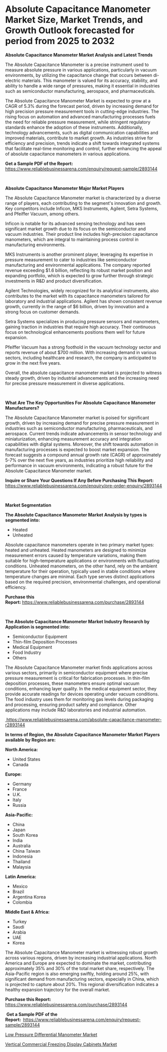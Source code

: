 <p><h1>Absolute Capacitance Manometer Market Size, Market Trends, and Growth Outlook forecasted for period from 2025 to 2032</h1></p><p><strong>Absolute Capacitance Manometer Market Analysis and Latest Trends</strong></p>
<p><p>The Absolute Capacitance Manometer is a precise instrument used to measure absolute pressure in various applications, particularly in vacuum environments, by utilizing the capacitance change that occurs between di-electric materials. This manometer is valued for its accuracy, stability, and ability to handle a wide range of pressures, making it essential in industries such as semiconductor manufacturing, aerospace, and pharmaceuticals.</p><p>The Absolute Capacitance Manometer Market is expected to grow at a CAGR of 5.3% during the forecast period, driven by increasing demand for high precision pressure measurement tools in cutting-edge industries. The rising focus on automation and advanced manufacturing processes fuels the need for reliable pressure measurement, while stringent regulatory standards enhance the adoption of these instruments. Additionally, technology advancements, such as digital communication capabilities and improved materials, contribute to market growth. As industries strive for efficiency and precision, trends indicate a shift towards integrated systems that facilitate real-time monitoring and control, further enhancing the appeal of absolute capacitance manometers in various applications.</p></p>
<p><strong>Get a Sample PDF of the Report:&nbsp;</strong> <a href="https://www.reliablebusinessarena.com/enquiry/request-sample/2893144?utm_campaign=1891&utm_medium=2&utm_source=Github&utm_content=ia&utm_term=15032025&utm_id=absolute-capacitance-manometer">https://www.reliablebusinessarena.com/enquiry/request-sample/2893144</a></p>
<p>&nbsp;</p>
<p><strong>Absolute Capacitance Manometer Major Market Players</strong></p>
<p><p>The Absolute Capacitance Manometer market is characterized by a diverse range of players, each contributing to the segment's innovation and growth. Key competitors include Inficon, MKS Instruments, Agilent, Setra Systems, and Pfeiffer Vacuum, among others.</p><p>Inficon is notable for its advanced sensing technology and has seen significant market growth due to its focus on the semiconductor and vacuum industries. Their product line includes high-precision capacitance manometers, which are integral to maintaining process control in manufacturing environments.</p><p>MKS Instruments is another prominent player, leveraging its expertise in pressure measurement to cater to industries like semiconductor manufacturing and environmental applications. The company reported revenue exceeding $1.6 billion, reflecting its robust market position and expanding portfolio, which is expected to grow further through strategic investments in R&D and product diversification.</p><p>Agilent Technologies, widely recognized for its analytical instruments, also contributes to the market with its capacitance manometers tailored for laboratory and industrial applications. Agilent has shown consistent revenue growth, currently in the range of $6 billion, driven by innovation and a strong focus on customer demands.</p><p>Setra Systems specializes in producing pressure sensors and manometers, gaining traction in industries that require high accuracy. Their continuous focus on technological enhancements positions them well for future expansion.</p><p>Pfeiffer Vacuum has a strong foothold in the vacuum technology sector and reports revenue of about $700 million. With increasing demand in various sectors, including healthcare and research, the company is anticipated to grow in the next five years.</p><p>Overall, the absolute capacitance manometer market is projected to witness steady growth, driven by industrial advancements and the increasing need for precise pressure measurement in diverse applications.</p></p>
<p>&nbsp;</p>
<p><strong>What Are The Key Opportunities For Absolute Capacitance Manometer Manufacturers?</strong></p>
<p><p>The Absolute Capacitance Manometer market is poised for significant growth, driven by increasing demand for precise pressure measurement in industries such as semiconductor manufacturing, pharmaceuticals, and aerospace. Current trends indicate advancements in sensor technology and miniaturization, enhancing measurement accuracy and integration capabilities with digital systems. Moreover, the shift towards automation in manufacturing processes is expected to boost market expansion. The forecast suggests a compound annual growth rate (CAGR) of approximately 5-7% over the next five years, as industries prioritize high reliability and performance in vacuum environments, indicating a robust future for the Absolute Capacitance Manometer market.</p></p>
<p><strong>Inquire or Share Your Questions If Any Before Purchasing This Report:</strong> <a href="https://www.reliablebusinessarena.com/enquiry/pre-order-enquiry/2893144?utm_campaign=1891&utm_medium=2&utm_source=Github&utm_content=ia&utm_term=15032025&utm_id=absolute-capacitance-manometer">https://www.reliablebusinessarena.com/enquiry/pre-order-enquiry/2893144</a></p>
<p>&nbsp;</p>
<p><strong>Market Segmentation</strong></p>
<p><strong>The Absolute Capacitance Manometer Market Analysis by types is segmented into:</strong></p>
<p><ul><li>Heated</li><li>Unheated</li></ul></p>
<p><p>Absolute capacitance manometers operate in two primary market types: heated and unheated. Heated manometers are designed to minimize measurement errors caused by temperature variations, making them suitable for high-temperature applications or environments with fluctuating conditions. Unheated manometers, on the other hand, rely on the ambient temperature for their operation, typically used in stable conditions where temperature changes are minimal. Each type serves distinct applications based on the required precision, environmental challenges, and operational efficiency.</p></p>
<p><strong>Purchase this Report:&nbsp;</strong><a href="https://www.reliablebusinessarena.com/purchase/2893144?utm_campaign=1891&utm_medium=2&utm_source=Github&utm_content=ia&utm_term=15032025&utm_id=absolute-capacitance-manometer">https://www.reliablebusinessarena.com/purchase/2893144</a></p>
<p>&nbsp;</p>
<p><strong>The Absolute Capacitance Manometer Market Industry Research by Application is segmented into:</strong></p>
<p><ul><li>Semiconductor Equipment</li><li>Thin-film Deposition Processes</li><li>Medical Equipment</li><li>Food Industry</li><li>Others</li></ul></p>
<p><p>The Absolute Capacitance Manometer market finds applications across various sectors, primarily in semiconductor equipment where precise pressure measurement is critical for fabrication processes. In thin-film deposition processes, these manometers ensure optimal vacuum conditions, enhancing layer quality. In the medical equipment sector, they provide accurate readings for devices operating under vacuum conditions. The food industry uses them for monitoring gas levels during packaging and processing, ensuring product safety and compliance. Other applications may include R&D laboratories and industrial automation.</p></p>
<p><a href="https://www.reliablebusinessarena.com/absolute-capacitance-manometer-r2893144?utm_campaign=1891&utm_medium=2&utm_source=Github&utm_content=ia&utm_term=15032025&utm_id=absolute-capacitance-manometer">&nbsp;https://www.reliablebusinessarena.com/absolute-capacitance-manometer-r2893144</a></p>
<p><strong>In terms of Region, the Absolute Capacitance Manometer Market Players available by Region are:</strong></p>
<p>
    <p> <strong> North America: </strong>
        <ul>
            <li>United States</li>
            <li>Canada</li>
        </ul>
        </p> 
    <p> <strong> Europe: </strong>
        <ul>
            <li>Germany</li>
            <li>France</li>
            <li>U.K.</li>
            <li>Italy</li>
            <li>Russia</li>
        </ul>
        </p> 
    <p> <strong> Asia-Pacific: </strong>
        <ul>
            <li>China</li>
            <li>Japan</li>
            <li>South Korea</li>
            <li>India</li>
            <li>Australia</li>
            <li>China Taiwan</li>
            <li>Indonesia</li>
            <li>Thailand</li>
            <li>Malaysia</li>
        </ul>
        </p> 
    <p> <strong> Latin America: </strong>
        <ul>
            <li>Mexico</li>
            <li>Brazil</li>
            <li>Argentina Korea</li>
            <li>Colombia</li>
        </ul>
        </p> 
    <p> <strong> Middle East & Africa: </strong>
        <ul>
            <li>Turkey</li>
            <li>Saudi</li>
            <li>Arabia</li>
            <li>UAE</li>
            <li>Korea</li>
        </ul>
    </p>
    </p>
<p><p>The Absolute Capacitance Manometer market is witnessing robust growth across various regions, driven by increasing industrial applications. North America and Europe are expected to dominate the market, contributing approximately 35% and 30% of the total market share, respectively. The Asia-Pacific region is also emerging swiftly, holding around 25%, with significant demand from manufacturing sectors, especially in China, which is projected to capture about 20%. This regional diversification indicates a healthy expansion trajectory for the overall market.</p></p>
<p><strong>Purchase this Report: </strong><a href="https://www.reliablebusinessarena.com/purchase/2893144?utm_campaign=1891&utm_medium=2&utm_source=Github&utm_content=ia&utm_term=15032025&utm_id=absolute-capacitance-manometer">https://www.reliablebusinessarena.com/purchase/2893144</a></p>
<p>&nbsp;<strong>Get a Sample PDF of the Report:&nbsp;&nbsp;</strong><a href="https://www.reliablebusinessarena.com/enquiry/request-sample/2893144?utm_campaign=1891&utm_medium=2&utm_source=Github&utm_content=ia&utm_term=15032025&utm_id=absolute-capacitance-manometer">https://www.reliablebusinessarena.com/enquiry/request-sample/2893144</a></p>
<p><strong></strong></p>
<p><p><a href="https://github.com/RickHolmes3/Market-Research-Report-List-7/blob/main/low-pressure-differential-manometer-market.md?utm_campaign=1891&utm_medium=2&utm_source=Github&utm_content=ia&utm_term=15032025&utm_id=absolute-capacitance-manometer">Low Pressure Differential Manometer Market</a></p><p><a href="https://github.com/Krish2023na/Market-Research-Report-List-7/blob/main/vertical-commercial-freezing-display-cabinets-market.md?utm_campaign=1891&utm_medium=2&utm_source=Github&utm_content=ia&utm_term=15032025&utm_id=absolute-capacitance-manometer">Vertical Commercial Freezing Display Cabinets Market</a></p></p>